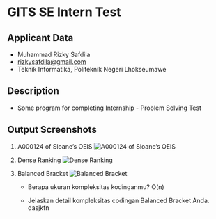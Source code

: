 # GITS SE Intern Test

## Applicant Data
- Muhammad Rizky Safdila
- rizkysafdila@gmail.com
- Teknik Informatika, Politeknik Negeri Lhokseumawe

## Description
- Some program for completing Internship - Problem Solving Test 

## Output Screenshots
1. A000124 of Sloane’s OEIS
  ![A000124 of Sloane’s OEIS](https://cdn.discordapp.com/attachments/756424136179318784/1131933157210476556/image.png)

2. Dense Ranking
  ![Dense Ranking](https://cdn.discordapp.com/attachments/756424136179318784/1131933424018530344/image.png)

3. Balanced Bracket
  ![Balanced Bracket](https://cdn.discordapp.com/attachments/756424136179318784/1131933636766220298/image.png)
    - Berapa ukuran kompleksitas kodinganmu?
      O(n)

    - Jelaskan detail kompleksitas codingan Balanced Bracket Anda.
      dasjkfn
